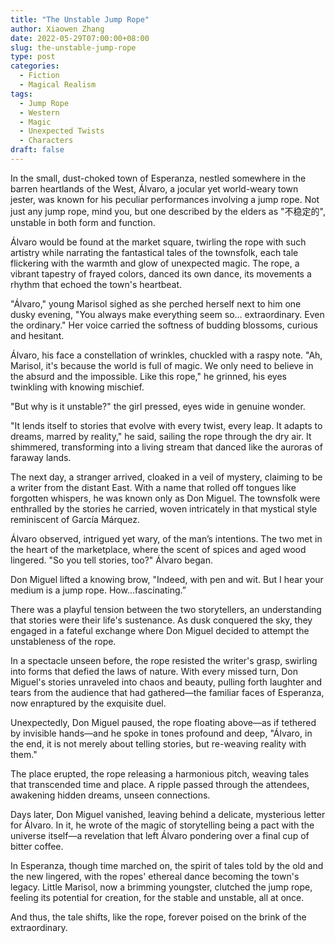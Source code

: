 ```yaml
---
title: "The Unstable Jump Rope"
author: Xiaowen Zhang
date: 2022-05-29T07:00:00+08:00
slug: the-unstable-jump-rope
type: post
categories:
  - Fiction
  - Magical Realism
tags:
  - Jump Rope
  - Western
  - Magic
  - Unexpected Twists
  - Characters
draft: false
---
```


In the small, dust-choked town of Esperanza, nestled somewhere in the barren heartlands of the West, Álvaro, a jocular yet world-weary town jester, was known for his peculiar performances involving a jump rope. Not just any jump rope, mind you, but one described by the elders as "不稳定的", unstable in both form and function. 

Álvaro would be found at the market square, twirling the rope with such artistry while narrating the fantastical tales of the townsfolk, each tale flickering with the warmth and glow of unexpected magic. The rope, a vibrant tapestry of frayed colors, danced its own dance, its movements a rhythm that echoed the town's heartbeat.

"Álvaro," young Marisol sighed as she perched herself next to him one dusky evening, "You always make everything seem so... extraordinary. Even the ordinary." Her voice carried the softness of budding blossoms, curious and hesitant.

Álvaro, his face a constellation of wrinkles, chuckled with a raspy note. "Ah, Marisol, it's because the world is full of magic. We only need to believe in the absurd and the impossible. Like this rope," he grinned, his eyes twinkling with knowing mischief.

"But why is it unstable?" the girl pressed, eyes wide in genuine wonder.

"It lends itself to stories that evolve with every twist, every leap. It adapts to dreams, marred by reality," he said, sailing the rope through the dry air. It shimmered, transforming into a living stream that danced like the auroras of faraway lands.

The next day, a stranger arrived, cloaked in a veil of mystery, claiming to be a writer from the distant East. With a name that rolled off tongues like forgotten whispers, he was known only as Don Miguel. The townsfolk were enthralled by the stories he carried, woven intricately in that mystical style reminiscent of García Márquez.

Álvaro observed, intrigued yet wary, of the man’s intentions. The two met in the heart of the marketplace, where the scent of spices and aged wood lingered. "So you tell stories, too?" Álvaro began.

Don Miguel lifted a knowing brow, "Indeed, with pen and wit. But I hear your medium is a jump rope. How...fascinating.”

There was a playful tension between the two storytellers, an understanding that stories were their life's sustenance. As dusk conquered the sky, they engaged in a fateful exchange where Don Miguel decided to attempt the unstableness of the rope.

In a spectacle unseen before, the rope resisted the writer's grasp, swirling into forms that defied the laws of nature. With every missed turn, Don Miguel's stories unraveled into chaos and beauty, pulling forth laughter and tears from the audience that had gathered—the familiar faces of Esperanza, now enraptured by the exquisite duel.

Unexpectedly, Don Miguel paused, the rope floating above—as if tethered by invisible hands—and he spoke in tones profound and deep, "Álvaro, in the end, it is not merely about telling stories, but re-weaving reality with them."

The place erupted, the rope releasing a harmonious pitch, weaving tales that transcended time and place. A ripple passed through the attendees, awakening hidden dreams, unseen connections.

Days later, Don Miguel vanished, leaving behind a delicate, mysterious letter for Álvaro. In it, he wrote of the magic of storytelling being a pact with the universe itself—a revelation that left Álvaro pondering over a final cup of bitter coffee.

In Esperanza, though time marched on, the spirit of tales told by the old and the new lingered, with the ropes' ethereal dance becoming the town's legacy. Little Marisol, now a brimming youngster, clutched the jump rope, feeling its potential for creation, for the stable and unstable, all at once.

And thus, the tale shifts, like the rope, forever poised on the brink of the extraordinary.